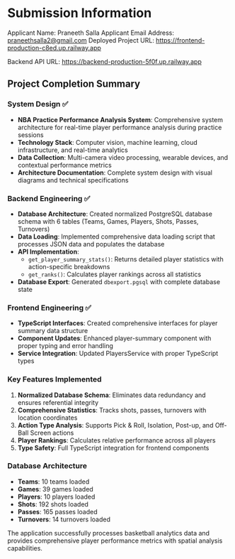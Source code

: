 # Submission Information
Applicant Name: Praneeth Salla
Applicant Email Address: praneethsalla2@gmail.com
Deployed Project URL: https://frontend-production-c8ed.up.railway.app

Backend API URL: https://backend-production-5f0f.up.railway.app

## Project Completion Summary

### System Design ✅
- **NBA Practice Performance Analysis System**: Comprehensive system architecture for real-time player performance analysis during practice sessions
- **Technology Stack**: Computer vision, machine learning, cloud infrastructure, and real-time analytics
- **Data Collection**: Multi-camera video processing, wearable devices, and contextual performance metrics
- **Architecture Documentation**: Complete system design with visual diagrams and technical specifications

### Backend Engineering ✅
- **Database Architecture**: Created normalized PostgreSQL database schema with 6 tables (Teams, Games, Players, Shots, Passes, Turnovers)
- **Data Loading**: Implemented comprehensive data loading script that processes JSON data and populates the database
- **API Implementation**: 
  - `get_player_summary_stats()`: Returns detailed player statistics with action-specific breakdowns
  - `get_ranks()`: Calculates player rankings across all statistics
- **Database Export**: Generated `dbexport.pgsql` with complete database state

### Frontend Engineering ✅
- **TypeScript Interfaces**: Created comprehensive interfaces for player summary data structure
- **Component Updates**: Enhanced player-summary component with proper typing and error handling
- **Service Integration**: Updated PlayersService with proper TypeScript types
### Key Features Implemented
1. **Normalized Database Schema**: Eliminates data redundancy and ensures referential integrity
2. **Comprehensive Statistics**: Tracks shots, passes, turnovers with location coordinates
3. **Action Type Analysis**: Supports Pick & Roll, Isolation, Post-up, and Off-Ball Screen actions
4. **Player Rankings**: Calculates relative performance across all players
5. **Type Safety**: Full TypeScript integration for frontend components

### Database Architecture
- **Teams**: 10 teams loaded
- **Games**: 39 games loaded  
- **Players**: 10 players loaded
- **Shots**: 192 shots loaded
- **Passes**: 165 passes loaded
- **Turnovers**: 14 turnovers loaded

The application successfully processes basketball analytics data and provides comprehensive player performance metrics with spatial analysis capabilities.

